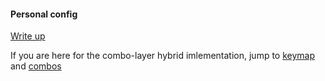 #### Personal config

[Write up](https://alexpokho.xyz/posts/Combo-layer-hybrid-keymap)

If you are here for the combo-layer hybrid imlementation, jump to [keymap](https://github.com/sashalex007/ergo_alex_zmk/blob/a8c713b5177b9aabf5812a1b87d41dd33ebb9e45/config/boards/shields/ergoalex/ergoalex.keymap) and [combos](https://github.com/sashalex007/ergo_alex_zmk/blob/a8c713b5177b9aabf5812a1b87d41dd33ebb9e45/config/boards/shields/ergoalex/combos.dtsi)